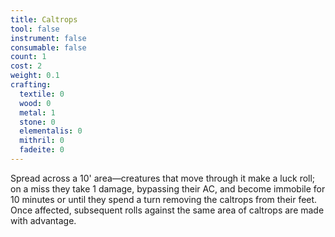 ```yaml
---
title: Caltrops
tool: false
instrument: false
consumable: false
count: 1
cost: 2
weight: 0.1
crafting:
  textile: 0
  wood: 0
  metal: 1
  stone: 0
  elementalis: 0
  mithril: 0
  fadeite: 0
---
```


Spread across a 10' area—creatures that move through it make a luck roll; on a miss they take 1 damage, bypassing their AC, and become immobile for 10 minutes or until they spend a turn removing the caltrops from their feet. Once affected, subsequent rolls against the same area of caltrops are made with advantage.
